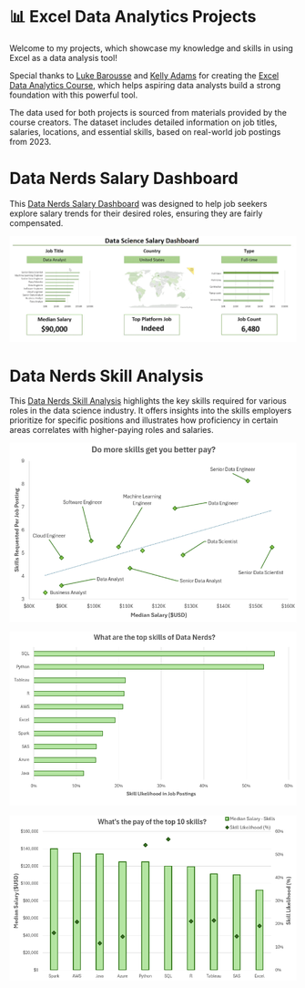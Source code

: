 # 📊 Excel Data Analytics Projects

Welcome to my projects, which showcase my knowledge and skills in using Excel as a data analysis tool!

Special thanks to [Luke Barousse](https://github.com/lukebarousse) and [Kelly Adams](https://github.com/kellyjadams) for creating the [Excel Data Analytics Course](https://youtu.be/pCJ15nGFgVg?si=eaVSlBZP-crDsYqO), which helps aspiring data analysts build a strong foundation with this powerful tool.

The data used for both projects is sourced from materials provided by the course creators. The dataset includes detailed information on job titles, salaries, locations, and essential skills, based on real-world job postings from 2023.

# Data Nerds Salary Dashboard

This [Data Nerds Salary Dashboard](/1_Salary_Dashboard) was designed to help job seekers explore salary trends for their desired roles, ensuring they are fairly compensated.

![Data Nerds Salary Dashboard](/0_Resources/Images/1_Salary_Dasboard/1_Data_Nerds_Salary_Dashboard.gif)

# Data Nerds Skill Analysis

This [Data Nerds Skill Analysis](/2_Skill_Salary_Analysis) highlights the key skills required for various roles in the data science industry. It offers insights into the skills employers prioritize for specific positions and illustrates how proficiency in certain areas correlates with higher-paying roles and salaries.

![Salary Skill](0_Resources/Images/2_Skill_Salary_Analysis/5_Salary_Skill.PNG)

![Top Skills](0_Resources/Images/2_Skill_Salary_Analysis/9_Top_Skills.PNG)

![Salary Skill Likelihood](0_Resources/Images/2_Skill_Salary_Analysis/10_Salary_Skill_Likelihood.PNG)
